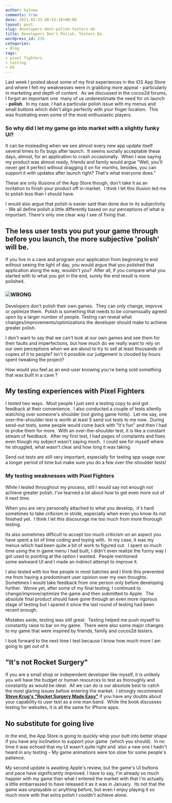 ```yaml
---
author: kylnew
comments: true
date: 2011-02-23 00:53:18+00:00
layout: post
slug: developers-dont-polish-testers-do
title: Developers Don't Polish, Testers Do.
wordpress_id: 235
categories:
- Blog
tags:
- pixel fighters
- testing
- UX
---
```


Last week I posted about some of my first experiences in the iOS App Store and where I felt my weaknesses were in grabbing more appeal - particularly in marketing and depth of content.  As we discussed in the cocos2d forums, I forgot an important one  many of us underestimate the need for on launch - **polish**.  <!-- more -->In my case, I had a particular polish issue with my menus and small buttons which didn't align perfectly with your finger location.  This was frustrating even some of the most enthusiastic players.


### So why did I let my game go into market with a slightly funky UI?


It can be misleading when we see almost every new app update itself several times to fix bugs after launch.  It seems socially acceptable these days, almost, for an application to crash occasionally.  When I was saying my product was almost ready, friends and family would argue "Well, you'll never get it perfect without dragging it on for months, besides, you can support it with updates after launch right? That's what everyone does."

These are only illusions of the App Store though, don't take it as an invitation to finish your product off in-market.  I think I let this illusion led me to polish less than I should have.

I would also argue that polish is easier said than done due to its subjectivity - We all define polish a little differently based on our perceptions of what is important. There's only one clear way I see of fixing that.


## The less user tests you put your game through before you launch, the more subjective 'polish' will be.


If you live in a cave and program your application from beginning to end without seeing the light of day, you would argue that you polished that application along the way, wouldn't you?  After all, if you compare what you started with to what you got in the end, surely the end result is more polished.


### [![](http://kylnew.com/wp-content/uploads/2011/02/Gamechangepolish.png)](http://kylnew.com/wp-content/uploads/2011/02/Gamechangepolish.png)**WRONG**


Developers don't polish their own games.  They can only change, improve or optimize them.  Polish is something that needs to be consensually agreed upon by a larger number of people. Testing can reveal what changes/improvements/optimizations the developer should make to achieve greater polish.

I don't want to say that we can't look at our own games and see them for their faults and imperfections, but how much do we really want to rely on our own perceptions when we are about to try to sell at least thousands of copies of it to people? Isn't it possible our judgement is clouded by hours spent tweaking the project?

How would you feel as an end-user knowing you're being sold something that was built in a cave ?


## My testing experiences with Pixel Fighters


I tested two ways.  Most people I just sent a testing copy to and got feedback at their convenience.  I also conducted a couple of tests silently watching over someone's shoulder (not giving game hints).  Let me say, one over-the-shoulder test is worth at least 5 send out tests to me now.  During send-out tests, some people would come back with "It's fun" and then I had to probe them for more.  With an over-the-shoulder test, it is like a constant stream of feedback.  After my first test, I had pages of complaints and fixes even though my subject wasn't saying much.  I could see for myself where he struggled, what wasn't clear and how long it was taking.

Send out tests are still very important, especially for testing app usage over a longer period of time but make sure you do a few over-the-shoulder tests!


### My testing weaknesses with Pixel Fighters


While I tested throughout my process, still I would say not enough not achieve greater polish. I've learned a lot about how to get even more out of it next time.

When you are very personally attached to what you develop,  it's hard sometimes to take criticism in stride, especially when even you know its not finished yet.  I think I let this discourage me too much from more thorough testing.

Its also sometimes difficult to accept too much criticism on an aspect you have spent a lot of time coding and toying with.  In my case, it was my menus which had been quite a bit of work to figured out.  I spent so much time using the in game menu I had built, I didn't even realize the funny way I got used to pointing at the option I wanted.  People mentioned some awkward UI and I made an indirect attempt to improve it.

I also tested with too few people in most batches and I think this prevented me from having a predominant user opinion over my own thoughts. Sometimes I would take feedback from one person only before developing further.  Worse yet, after some of my final testing, I continued to change/improve/optimize the game and then submitted to Apple.  The absolute final product should have gone through an even more rigorous stage of testing but I spared it since the last round of testing had been recent enough.

Mistakes aside, testing was still great.  Testing helped me push myself to constantly raise to bar on my game.  There were also some major changes to my game that were inspired by friends, family and cocos2d testers.

I look forward to the next time I test because I know how much more I am going to get out of it.


## "It's not Rocket Surgery"


If you are a small shop or independent developer like myself, it is unlikely you will have the budget or human resources to test as thoroughly and constantly as would be ideal.  All we can do is our absolute best to catch the most glaring issues before entering the market.  I strongly recommend [**Steve Krug's "Rocket Surgery Made Easy"**](http://www.sensible.com/rocketsurgery/index.html) if you have any doubts about your capability to user test as a one man band.  While the book discusses testing for websites, it is all the same for iPhone apps.


## No substitute for going live


In the end, the App Store is going to quickly whip your butt into better shape if you have any inclination to support your game  (which you should).  In no time it was echoed that my UI wasn't quite right and  also a new one I hadn't heard in any testing - My game animations were too slow for some people's patience.

My second update is awaiting Apple's review, but the game's UI buttons and pace have significantly improved. I have to say, I'm already so much happier with my game than what I entered the market with that I'm actually a little embarrassed to have released it as it was in January.  Its not that the game was unplayable or anything before, but even I enjoy playing it so much more with that extra polish I couldn't achieve alone.
